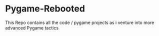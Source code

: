 # Pygame-Rebooted
 This Repo contains all the code / pygame projects as i venture into  more advanced Pygame tactics
